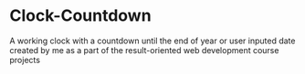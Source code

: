 # Clock-Countdown
A working clock with a countdown until the end of year or user inputed date created by me as a part of the result-oriented web development course projects
